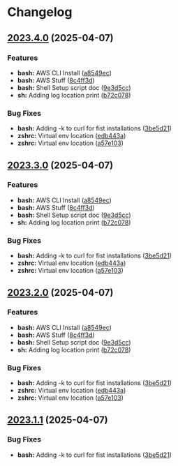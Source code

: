 # Changelog

## [2023.4.0](https://github.com/jonmatum/dotfiles/compare/v2023.3.0...v2023.4.0) (2025-04-07)


### Features

* **bash:** AWS CLI Install ([a8549ec](https://github.com/jonmatum/dotfiles/commit/a8549ec8c981d09cd6be92c67e1f1072195847a0))
* **bash:** AWS Stuff ([8c4ff3d](https://github.com/jonmatum/dotfiles/commit/8c4ff3d88b864b67a9a8f952b270e2285f7614a9))
* **bash:** Shell Setup script doc ([9e3d5cc](https://github.com/jonmatum/dotfiles/commit/9e3d5ccacb647094c06fbbe0437f1ee891fc6171))
* **sh:** Adding log location print ([b72c078](https://github.com/jonmatum/dotfiles/commit/b72c07881763b9343ef425d2e3ec124a3514b09e))


### Bug Fixes

* **bash:** Adding -k to curl for fist installations ([3be5d21](https://github.com/jonmatum/dotfiles/commit/3be5d21b54c9ab6c5060e2167a5b436a5f886847))
* **zshrc:** Virtual env location ([edb443a](https://github.com/jonmatum/dotfiles/commit/edb443a92b41cb3140798b90bb8d270c5f29ce9e))
* **zshrc:** Virtual env location ([a57e103](https://github.com/jonmatum/dotfiles/commit/a57e103903de371d00ddd516c4d954bb892767a4))

## [2023.3.0](https://github.com/jonmatum/dotfiles/compare/v2023.2.0...v2023.3.0) (2025-04-07)


### Features

* **bash:** AWS CLI Install ([a8549ec](https://github.com/jonmatum/dotfiles/commit/a8549ec8c981d09cd6be92c67e1f1072195847a0))
* **bash:** AWS Stuff ([8c4ff3d](https://github.com/jonmatum/dotfiles/commit/8c4ff3d88b864b67a9a8f952b270e2285f7614a9))
* **bash:** Shell Setup script doc ([9e3d5cc](https://github.com/jonmatum/dotfiles/commit/9e3d5ccacb647094c06fbbe0437f1ee891fc6171))
* **sh:** Adding log location print ([b72c078](https://github.com/jonmatum/dotfiles/commit/b72c07881763b9343ef425d2e3ec124a3514b09e))


### Bug Fixes

* **bash:** Adding -k to curl for fist installations ([3be5d21](https://github.com/jonmatum/dotfiles/commit/3be5d21b54c9ab6c5060e2167a5b436a5f886847))
* **zshrc:** Virtual env location ([edb443a](https://github.com/jonmatum/dotfiles/commit/edb443a92b41cb3140798b90bb8d270c5f29ce9e))
* **zshrc:** Virtual env location ([a57e103](https://github.com/jonmatum/dotfiles/commit/a57e103903de371d00ddd516c4d954bb892767a4))

## [2023.2.0](https://github.com/jonmatum/dotfiles/compare/v2023.1.1...v2023.2.0) (2025-04-07)


### Features

* **bash:** AWS CLI Install ([a8549ec](https://github.com/jonmatum/dotfiles/commit/a8549ec8c981d09cd6be92c67e1f1072195847a0))
* **bash:** AWS Stuff ([8c4ff3d](https://github.com/jonmatum/dotfiles/commit/8c4ff3d88b864b67a9a8f952b270e2285f7614a9))
* **bash:** Shell Setup script doc ([9e3d5cc](https://github.com/jonmatum/dotfiles/commit/9e3d5ccacb647094c06fbbe0437f1ee891fc6171))
* **sh:** Adding log location print ([b72c078](https://github.com/jonmatum/dotfiles/commit/b72c07881763b9343ef425d2e3ec124a3514b09e))


### Bug Fixes

* **bash:** Adding -k to curl for fist installations ([3be5d21](https://github.com/jonmatum/dotfiles/commit/3be5d21b54c9ab6c5060e2167a5b436a5f886847))
* **zshrc:** Virtual env location ([edb443a](https://github.com/jonmatum/dotfiles/commit/edb443a92b41cb3140798b90bb8d270c5f29ce9e))
* **zshrc:** Virtual env location ([a57e103](https://github.com/jonmatum/dotfiles/commit/a57e103903de371d00ddd516c4d954bb892767a4))

## [2023.1.1](https://github.com/jonmatum/dotfiles/compare/v2023.1.0...v2023.1.1) (2025-04-07)


### Bug Fixes

* **bash:** Adding -k to curl for fist installations ([3be5d21](https://github.com/jonmatum/dotfiles/commit/3be5d21b54c9ab6c5060e2167a5b436a5f886847))
